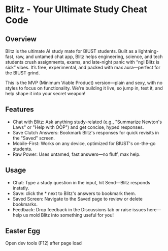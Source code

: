 # Blitz - Your Ultimate Study Cheat Code

## Overview
Blitz is the ultimate AI study mate for BIUST students. 
Built as a lightning-fast, raw, and untamed chat app, Blitz helps engineering, 
science, and tech students crush assignments, exams, and late-night panic with 
“ngl Blitz is sick” vibes. It’s free, experimental, 
and packed with max aura—perfect for the BIUST grind.

This is the MVP (Minimum Viable Product) version—plain and sexy, with no styles 
to focus on functionality. We're building it live, so jump in, test it, and help 
shape it into your secret weapon!

## Features
- Chat with Blitz: Ask anything study-related (e.g., "Summarize Newton's Laws" or 
"Help with OOP") and get concise, hyped responses.
- Save Clutch Answers: Bookmark Blitz's responses for quick revisits in the "Saved" 
screen.
- Mobile-First: Works on any device, optimized for BIUST's on-the-go students.
- Raw Power: Uses untamed, fast answers—no fluff, max help.

## Usage
- Chat: Type a study question in the input, hit Send—Blitz responds instatly.
- Save: click the * next to Blitz's answers to bookmark them.
- Saved Screen: Navigate to the Saved page to review or delete bookmarks.
- Feedback: Drop feedback in the Discussions tab or raise issues here—help us mold 
Blitz into something useful for you!

## Easter Egg
Open dev tools (F12) after page load
